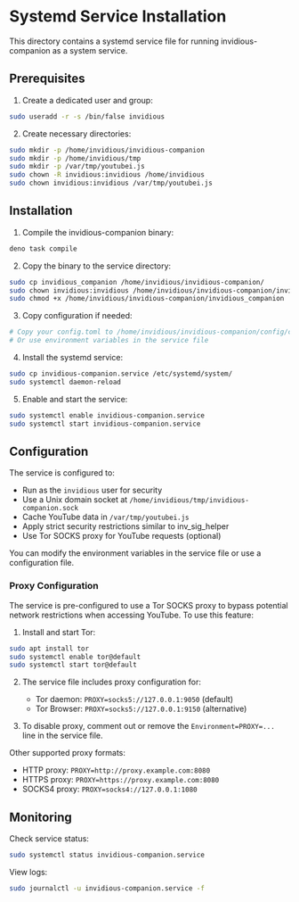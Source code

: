 # Systemd Service Installation

This directory contains a systemd service file for running invidious-companion as a system service.

## Prerequisites

1. Create a dedicated user and group:
```bash
sudo useradd -r -s /bin/false invidious
```

2. Create necessary directories:
```bash
sudo mkdir -p /home/invidious/invidious-companion
sudo mkdir -p /home/invidious/tmp
sudo mkdir -p /var/tmp/youtubei.js
sudo chown -R invidious:invidious /home/invidious
sudo chown invidious:invidious /var/tmp/youtubei.js
```

## Installation

1. Compile the invidious-companion binary:
```bash
deno task compile
```

2. Copy the binary to the service directory:
```bash
sudo cp invidious_companion /home/invidious/invidious-companion/
sudo chown invidious:invidious /home/invidious/invidious-companion/invidious_companion
sudo chmod +x /home/invidious/invidious-companion/invidious_companion
```

3. Copy configuration if needed:
```bash
# Copy your config.toml to /home/invidious/invidious-companion/config/config.toml
# Or use environment variables in the service file
```

4. Install the systemd service:
```bash
sudo cp invidious-companion.service /etc/systemd/system/
sudo systemctl daemon-reload
```

5. Enable and start the service:
```bash
sudo systemctl enable invidious-companion.service
sudo systemctl start invidious-companion.service
```

## Configuration

The service is configured to:
- Run as the `invidious` user for security
- Use a Unix domain socket at `/home/invidious/tmp/invidious-companion.sock`
- Cache YouTube data in `/var/tmp/youtubei.js`
- Apply strict security restrictions similar to inv_sig_helper
- Use Tor SOCKS proxy for YouTube requests (optional)

You can modify the environment variables in the service file or use a configuration file.

### Proxy Configuration

The service is pre-configured to use a Tor SOCKS proxy to bypass potential network restrictions when accessing YouTube. To use this feature:

1. Install and start Tor:
```bash
sudo apt install tor
sudo systemctl enable tor@default
sudo systemctl start tor@default
```

2. The service file includes proxy configuration for:
   - Tor daemon: `PROXY=socks5://127.0.0.1:9050` (default)
   - Tor Browser: `PROXY=socks5://127.0.0.1:9150` (alternative)

3. To disable proxy, comment out or remove the `Environment=PROXY=...` line in the service file.

Other supported proxy formats:
- HTTP proxy: `PROXY=http://proxy.example.com:8080`
- HTTPS proxy: `PROXY=https://proxy.example.com:8080`
- SOCKS4 proxy: `PROXY=socks4://127.0.0.1:1080`

## Monitoring

Check service status:
```bash
sudo systemctl status invidious-companion.service
```

View logs:
```bash
sudo journalctl -u invidious-companion.service -f
```